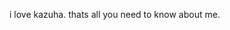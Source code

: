 i love kazuha.
thats all you need to know about me.

<!---
jarrarara/jarrarara is a ✨ special ✨ repository because its `README.md` (this file) appears on your GitHub profile.
You can click the Preview link to take a look at your changes.
--->
